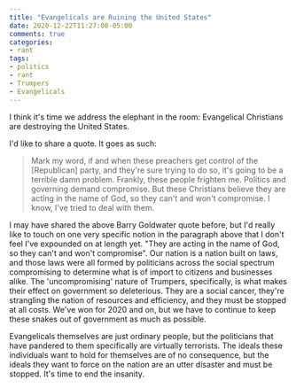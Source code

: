 ```yaml
---
title: "Evangelicals are Ruining the United States"
date: 2020-12-22T11:27:08-05:00
comments: true
categories:
- rant
tags:
- politics
- rant
- Trumpers
- Evangelicals
---
```


I think it's time we address the elephant in the room: Evangelical Christians are destroying the United States.

I'd like to share a quote. It goes as such:

> Mark my word, if and when these preachers get control of the [Republican] party, and they're sure trying to do so, it's going to be a terrible damn problem. Frankly, these people frighten me. Politics and governing demand compromise. But these Christians believe they are acting in the name of God, so they can't and won't compromise. I know, I've tried to deal with them.

I may have shared the above Barry Goldwater quote before, but I'd really like to touch on one very specific notion in the paragraph above that I don't feel I've expounded on at length yet. "They are acting in the name of God, so they can't and won't compromise". Our nation is a nation built on laws, and those laws were all formed by politicians across the social spectrum compromising to determine what is of import to citizens and businesses alike. The 'uncompromising' nature of Trumpers, specifically, is what makes their effect on government so deleterious. They are a social cancer, they're strangling the nation of resources and efficiency, and they must be stopped at all costs. We've won for 2020 and on, but we have to continue to keep these snakes out of government as much as possible.

Evangelicals themselves are just ordinary people, but the politicians that have pandered to them specifically are virtually terrorists. The ideals these individuals want to hold for themselves are of no consequence, but the ideals they want to force on the nation are an utter disaster and must be stopped. It's time to end the insanity.
